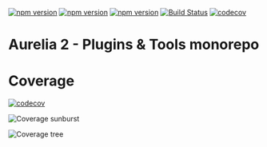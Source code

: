 [![npm version](https://img.shields.io/npm/v/@au2/prism.svg)](https://www.npmjs.com/package/@au2/prism)
[![npm version](https://img.shields.io/npm/v/@au2/code-mirror-5.svg)](https://www.npmjs.com/package/@au2/code-mirror-5)
[![npm version](https://img.shields.io/npm/v/@au2/code-mirror.svg)](https://www.npmjs.com/package/@au2/code-mirror)
[![Build Status](https://github.com/aegenet/rql/actions/workflows/ci.yml/badge.svg)](https://github.com/aegenet/au2/actions)
[![codecov](https://codecov.io/gh/aegenet/au2/branch/master/graph/badge.svg?token=1C2ZAPPYAV)](https://codecov.io/gh/aegenet/au2)
<br />

# Aurelia 2 - Plugins & Tools monorepo

# Coverage
[![codecov](https://codecov.io/gh/aegenet/au2/branch/master/graph/badge.svg?token=1C2ZAPPYAV)](https://codecov.io/gh/aegenet/au2)

![Coverage sunburst](https://codecov.io/gh/aegenet/au2/branch/master/graphs/sunburst.svg?token=1C2ZAPPYAV)

![Coverage tree](https://codecov.io/gh/aegenet/au2/branch/master/graphs/tree.svg?token=1C2ZAPPYAV)

